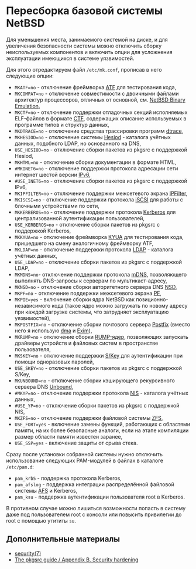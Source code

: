 Пересборка базовой системы NetBSD
=================================

Для уменьшения места, занимаемого системой на диске, и для увеличения безопасности системы можно отключить сборку неиспользуемых компонентов и включить опции для усложнения эксплуатации имеющихся в системе уязвимостей.

Для этого отредактируем файл `/etc/mk.conf`, прописав в него следующие опции:

* `MKATF=no` - отключение фреймворка [ATF](https://en.wikipedia.org/wiki/Automated_Testing_Framework) для тестирования кода,
* `MKCOMPAT=no` - отключение совместимости с двоичными файлами архитектур процессоров, отличных от основной, см. [NetBSD Binary Emulation](https://www.netbsd.org/docs/compat.html),
* `MKCTF=no` - отключение поддержки отладочных секций исполняемых ELF-файлов в формате [CTF](https://man.netbsd.org/ctf.5), содержащих описание используемых в программе типов и структур данных,
* `MKDTRACE=no` - отключение средства трассировки программ [dtrace](https://ru.wikipedia.org/wiki/DTrace),
* `MKHESIOD=no` - отключение системы [Hesiod](https://en.wikipedia.org/wiki/Hesiod_(name_service)) - каталога учётных данных, подобного LDAP, но основанного на DNS,
* `USE_HESIOD=no` - отключение сборки пакетов из pkgsrc с поддержкой Hesiod,
* `MKHTML=no` - отключение сборки документации в формате HTML,
* `#MKINET6=no` - отключение поддержки протокола адресации сети интернет шестой версии [IPv6](https://ru.wikipedia.org/wiki/IPv6),
* `#USE_INET6=no` - отключение сборки пакетов из pkgsrc с поддержкой IPv6,
* `MKIPFILTER=no` - отключение поддержки межсетевого экрана [IPFilter](https://ru.wikipedia.org/wiki/IPFilter),
* `MKISCSI=no` - отключение поддержки протокола [iSCSI](https://ru.wikipedia.org/wiki/ISCSI) для работы с блочными устройствами по сети,
* `MKKERBEROS=no` - отключение поддержки протокола [Kerberos](https://en.wikipedia.org/wiki/Kerberos_(protocol)) для централизованной аутентификации пользователей,
* `USE_KERBEROS=no` - отключение сборки пакетов из pkgsrc с поддержкой Kerberos,
* `MKKYUA=no` - отключение фреймворка [KYUA](https://wiki.netbsd.org/kyua/) для тестирования кода, пришедшего на смену аналогичному фреймворку ATF,
* `MKLDAP=no` - отключение поддержки протокола [LDAP](https://ru.wikipedia.org/wiki/LDAP) - каталога учётных данных,
* `USE_LDAP=no` - отключение сборки пакетов из pkgsrc с поддержкой LDAP,
* `MKMDNS=no`- отключение поддержки протокола [mDNS](https://en.wikipedia.org/wiki/Multicast_DNS), позволяющего выполнять DNS-запросы к серверам по мультикаст-адресу,
* `MKNSD=no` - отключение сборки авторитетного сервера DNS [NSD](https://ru.wikipedia.org/wiki/NSD),
* `MKPF=no` - отключение поддержки межсетевого экрана [PF](https://ru.wikipedia.org/wiki/Packet_Filter),
* `MKPIE=yes` - включение сборки ядра NetBSD как позиционно-независимого кода (такое ядро можно загружать по новому адресу при каждой загрузке системы, что затрудняет эксплуатацию уязвимостей),
* `MKPOSTFIX=no` - отключение сборки почтового сервера [Postfix](https://ru.wikipedia.org/wiki/Postfix) (вместо него я использую [dma](https://man.dragonflybsd.org/?command=dma&section=8) и [Exim](https://en.wikipedia.org/wiki/Exim)),
* `MKRUMP=no` - отключение сборки [RUMP-ядер](https://en.wikipedia.org/wiki/Rump_kernel), позволяющих запускать драйверы устройств и файловых систем в пространстве пользователя,
* `MKSKEY=no` - отключение поддержки [S/Key](https://ru.wikipedia.org/wiki/S/Key) для аутентификации при помощи одноразовых паролей,
* `USE_SKEY=no` - отключение сборки пакетов из pkgsrc с поддержкой S/Key,
* `MKUNBOUND=no` - отключение сборки кэширующего рекурсивного сервера DNS [Unbound](https://en.wikipedia.org/wiki/Unbound_(DNS_server)),
* `#MKYP=no` - отключение поддержки протокола [NIS](https://ru.wikipedia.org/wiki/Network_Information_Service) - каталога учётных данных,
* `#USE_YP=no` - отключение сборки пакетов из pkgsrc с поддержкой NIS,
* `MKZFS=no` - отключение поддержки файловой системы [ZFS](https://ru.wikipedia.org/wiki/ZFS),
* `USE_FORT=yes` - включение замены функций, работающих с областями памяти, на их более безопасные аналоги, если на этапе компиляции размер области памяти известен заранее,
* `USE_SSP=yes` - включение защиты от срыва стека.

Сразу после установки собранной системы нужно отключить использование следующих PAM-модулей в файлах в каталоге `/etc/pam.d`:

* `pam_krb5` - поддержка протокола Kerberos,
* `pam_afslog` - поддержка интеграции распределённой файловой системы [AFS](https://en.wikipedia.org/wiki/Andrew_File_System) и Kerberos,
* `pam_ksu` - поддержка аутентификации пользователя root в Kerberos.

В противном случае можно лишиться возможности попасть в систему даже под пользователем root с консоли или повысить привилегии до root с помощью утититы `su`.

Дополнительные материалы
------------------------

* [security(7)](https://man.netbsd.org/security.7)
* [The pkgsrc guide / Appendix B. Security hardening](https://www.netbsd.org/docs/pkgsrc/hardening.html#hardening.audit.pie)
